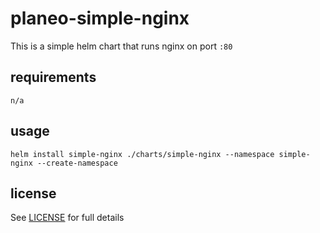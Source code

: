 # planeo-simple-nginx
This is a simple helm chart that runs nginx on port `:80`

## requirements
`n/a`

## usage
`helm install simple-nginx ./charts/simple-nginx --namespace simple-nginx --create-namespace`

## license
See [LICENSE](https://github.com/planeodev/planeo-simple-python/blob/master/LICENSE) for full details
